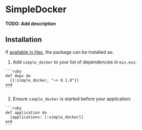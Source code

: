 # SimpleDocker

**TODO: Add description**

## Installation

If [available in Hex](https://hex.pm/docs/publish), the package can be installed as:

  1. Add `simple_docker` to your list of dependencies in `mix.exs`:

    ```ruby
    def deps do
      [{:simple_docker, "~> 0.1.0"}]
    end
    ```

  2. Ensure `simple_docker` is started before your application:

    ```ruby
    def application do
      [applications: [:simple_docker]]
    end
    ```

